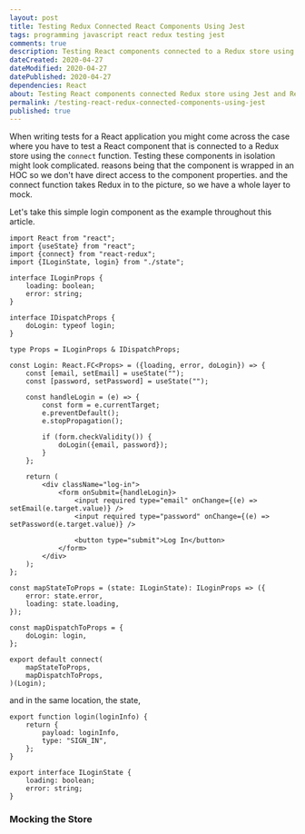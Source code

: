 ```yaml
---
layout: post
title: Testing Redux Connected React Components Using Jest
tags: programming javascript react redux testing jest
comments: true
description: Testing React components connected to a Redux store using Jest.
dateCreated: 2020-04-27
dateModified: 2020-04-27
datePublished: 2020-04-27
dependencies: React
about: Testing React components connected Redux store using Jest and React Testing Library
permalink: /testing-react-redux-connected-components-using-jest
published: true
---
```


When writing tests for a React application you might come across the case where you have to test a React
component that is connected to a Redux store using the `connect` function.
Testing these components in isolation might look complicated.
reasons being that the component is wrapped in an HOC so we don't have direct access to the component properties.
and the connect function takes Redux in to the picture, so we have a whole layer to mock.

Let's take this simple login component as the example throughout this article.

```tsx
import React from "react";
import {useState} from "react";
import {connect} from "react-redux";
import {ILoginState, login} from "./state";

interface ILoginProps {
    loading: boolean;
    error: string;
}

interface IDispatchProps {
    doLogin: typeof login;
}

type Props = ILoginProps & IDispatchProps;

const Login: React.FC<Props> = ({loading, error, doLogin}) => {
    const [email, setEmail] = useState("");
    const [password, setPassword] = useState("");

    const handleLogin = (e) => {
        const form = e.currentTarget;
        e.preventDefault();
        e.stopPropagation();

        if (form.checkValidity()) {
            doLogin({email, password});
        }
    };

    return (
        <div className="log-in">
            <form onSubmit={handleLogin}>
                <input required type="email" onChange={(e) => setEmail(e.target.value)} />
                <input required type="password" onChange={(e) => setPassword(e.target.value)} />

                <button type="submit">Log In</button>
            </form>
        </div>
    );
};

const mapStateToProps = (state: ILoginState): ILoginProps => ({
    error: state.error,
    loading: state.loading,
});

const mapDispatchToProps = {
    doLogin: login,
};

export default connect(
    mapStateToProps,
    mapDispatchToProps,
)(Login);
```

and in the same location, the state,

```tsx
export function login(loginInfo) {
    return {
        payload: loginInfo,
        type: "SIGN_IN",
    };
}

export interface ILoginState {
    loading: boolean;
    error: string;
}
```


### Mocking the Store


